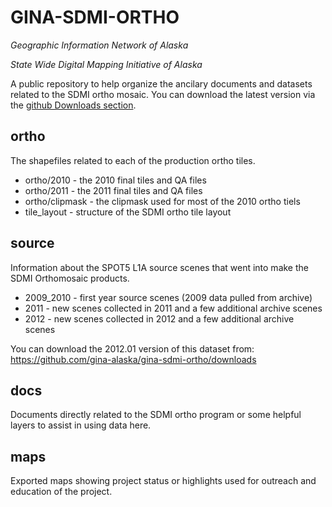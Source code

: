 GINA-SDMI-ORTHO
===============

*Geographic Information Network of Alaska*

*State Wide Digital Mapping Initiative of Alaska*

A public repository to help organize the ancilary documents and datasets
related to the SDMI ortho mosaic.  You can download the latest version 
via the [github Downloads section](https://github.com/gina-alaska/gina-sdmi-ortho/downloads). 

ortho
-----

The shapefiles related to each of the production ortho tiles.

* ortho/2010     - the 2010 final tiles and QA files
* ortho/2011     - the 2011 final tiles and QA files
* ortho/clipmask - the clipmask used for most of the 2010 ortho tiels
* tile_layout    -  structure of the SDMI ortho tile layout

source
------

Information about the SPOT5 L1A source scenes that went into make the SDMI Orthomosaic products. 

* 2009\_2010 - first year source scenes (2009 data pulled from archive)
* 2011 - new scenes collected in 2011 and a few additional archive scenes 
* 2012 - new scenes collected in 2012 and a few additional archive scenes 

You can download the 2012.01 version of this dataset from: https://github.com/gina-alaska/gina-sdmi-ortho/downloads

docs
----

Documents directly related to the SDMI ortho program or some helpful layers 
to assist in using data here.


maps
----

Exported maps showing project status or highlights used for outreach and
education of the project.
